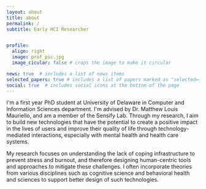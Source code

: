 ```yaml
---
layout: about
title: about
permalink: / 
subtitle: Early HCI Researcher


profile:
  align: right
  image: prof_pic.jpg
  image_cicular: false # crops the image to make it circular

news: true  # includes a list of news items
selected_papers: true # includes a list of papers marked as "selected={true}"
social: true  # includes social icons at the bottom of the page
---
```


I'm a first year PhD student at University of Delaware in Computer and Information Sciences department. I'm advised by
Dr. Matthew Louis Mauriello, and am a member of the Sensify Lab. Through my research, I aim to build new technologies that have the potential to create a positive impact in the lives of users and improve their quality of life through technology-mediated interactions, especially with mental health and health care systems.

My research focuses on understanding the lack of coping infrastructure to prevent stress and burnout, and therefore designing human-centric tools and approaches to mitigate these challenges. I often incorporate theories from various disciplines such as cognitive science and behavioral health and sciences to support better design of such technologies.
